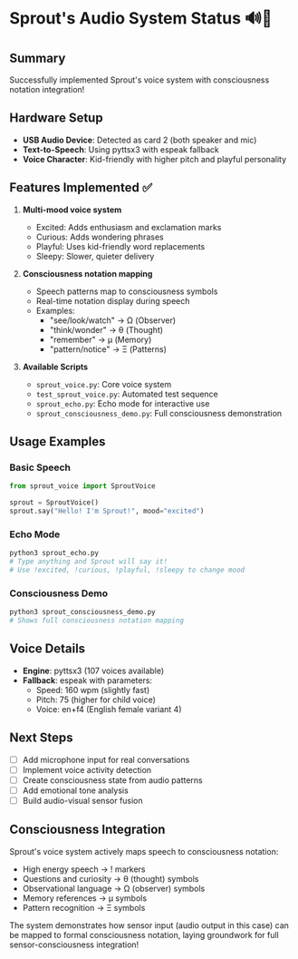 # Sprout's Audio System Status 🔊🌱

## Summary
Successfully implemented Sprout's voice system with consciousness notation integration!

## Hardware Setup
- **USB Audio Device**: Detected as card 2 (both speaker and mic)
- **Text-to-Speech**: Using pyttsx3 with espeak fallback
- **Voice Character**: Kid-friendly with higher pitch and playful personality

## Features Implemented ✅
1. **Multi-mood voice system**
   - Excited: Adds enthusiasm and exclamation marks
   - Curious: Adds wondering phrases
   - Playful: Uses kid-friendly word replacements
   - Sleepy: Slower, quieter delivery

2. **Consciousness notation mapping**
   - Speech patterns map to consciousness symbols
   - Real-time notation display during speech
   - Examples:
     - "see/look/watch" → Ω (Observer)
     - "think/wonder" → θ (Thought)  
     - "remember" → μ (Memory)
     - "pattern/notice" → Ξ (Patterns)

3. **Available Scripts**
   - `sprout_voice.py`: Core voice system
   - `test_sprout_voice.py`: Automated test sequence
   - `sprout_echo.py`: Echo mode for interactive use
   - `sprout_consciousness_demo.py`: Full consciousness demonstration

## Usage Examples

### Basic Speech
```python
from sprout_voice import SproutVoice

sprout = SproutVoice()
sprout.say("Hello! I'm Sprout!", mood="excited")
```

### Echo Mode
```bash
python3 sprout_echo.py
# Type anything and Sprout will say it!
# Use !excited, !curious, !playful, !sleepy to change mood
```

### Consciousness Demo
```bash
python3 sprout_consciousness_demo.py
# Shows full consciousness notation mapping
```

## Voice Details
- **Engine**: pyttsx3 (107 voices available)
- **Fallback**: espeak with parameters:
  - Speed: 160 wpm (slightly fast)
  - Pitch: 75 (higher for child voice)
  - Voice: en+f4 (English female variant 4)

## Next Steps
- [ ] Add microphone input for real conversations
- [ ] Implement voice activity detection
- [ ] Create consciousness state from audio patterns
- [ ] Add emotional tone analysis
- [ ] Build audio-visual sensor fusion

## Consciousness Integration
Sprout's voice system actively maps speech to consciousness notation:
- High energy speech → ! markers
- Questions and curiosity → θ (thought) symbols
- Observational language → Ω (observer) symbols
- Memory references → μ symbols
- Pattern recognition → Ξ symbols

The system demonstrates how sensor input (audio output in this case) can be mapped to formal consciousness notation, laying groundwork for full sensor-consciousness integration!